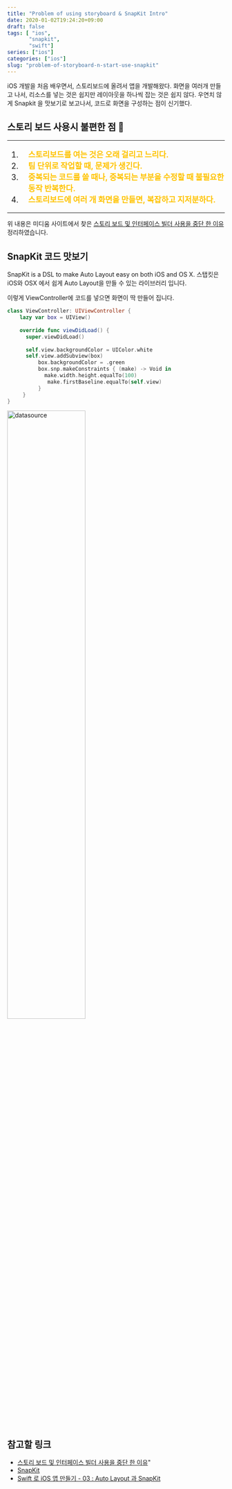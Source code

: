 ```yaml
---
title: "Problem of using storyboard & SnapKit Intro"
date: 2020-01-02T19:24:20+09:00
draft: false
tags: [ "ios",
       "snapkit", 
       "swift"]
series: ["ios"]
categories: ["ios"]
slug: "problem-of-storyboard-n-start-use-snapkit"
---
```

iOS 개발을 처음 배우면서, 스토리보드에 올려서 앱을 개발해왔다.
화면을 여러개 만들고 나서, 리소스를 넣는 것은 쉽지만 레이아웃을 하나씩 잡는 것은 쉽지 않다.
우연치 않게  Snapkit 을 맛보기로 보고나서, 코드로 화면을 구성하는 점이 신기했다.

## 스토리 보드 사용시 불편한 점 🤔
---
<font size=+1>
<ol>
<li style="padding-left:1em"><b style="color:#FFC300;">스토리보드를 여는 것은 오래 걸리고 느리다.</b></li>
<li style="padding-left:1em"><b style="color:#FFC300;">팀 단위로 작업할 때, 문제가 생긴다.</b></li>
<li style="padding-left:1em"><b style="color:#FFC300;">중복되는 코드를 쓸 때나, 중복되는 부분을 수정할 때 불필요한 동작 반복한다.</b></li>
<li style="padding-left:1em"><b style="color:#FFC300;">스토리보드에 여러 개 화면을 만들면, 복잡하고 지저분하다. </b></li>
</ol>
</font>

---
위 내용은 미디움 사이트에서 찾은 [스토리 보드 및 인터페이스 빌더 사용을 중단 한 이유](https://medium.com/@kenzai/why-i-stopped-using-storyboards-and-interface-builder-a9142e060f71) 정리하였습니다.

## SnapKit 코드 맛보기 
SnapKit is a DSL to make Auto Layout easy on both iOS and OS X.
스탭킷은  iOS와 OSX 에서 쉽게 Auto Layout을 만들 수 있는 라이브러리 입니다.

이렇게 ViewController에 코드를 넣으면 화면이 딱 만들어 집니다.
```swift
class ViewController: UIViewController {
    lazy var box = UIView()
    
    override func viewDidLoad() {
      super.viewDidLoad()
        
      self.view.backgroundColor = UIColor.white
      self.view.addSubview(box)
          box.backgroundColor = .green
          box.snp.makeConstraints { (make) -> Void in
            make.width.height.equalTo(100)
             make.firstBaseline.equalTo(self.view)
          }
     }
}

```
<img src="/images/2020/1/vc.png" width="60%" height="60%" title="connect datasource in TableView" alt="datasource"></img>

##   참고할 링크
- [스토리 보드 및 인터페이스 빌더 사용을 중단 한 이유](https://medium.com/@kenzai/why-i-stopped-using-storyboards-and-interface-builder-a9142e060f71)" 
- [SnapKit](https://github.com/SnapKit/SnapKit)
- [Swift 로 iOS 앱 만들기 - 03 : Auto Layout 과 SnapKit](https://tono18.tistory.com/4?category=837544)











